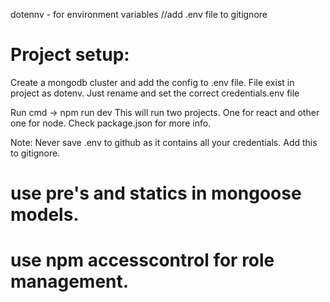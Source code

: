 dotennv - for environment variables //add .env file to gitignore

# Project setup:
Create a mongodb cluster and add the config to .env file.
File exist in project as dotenv. Just rename and set the correct credentials.env file

Run cmd -> npm run dev
This will run two projects. One for react and other one for node.
Check package.json for more info.

Note: Never save .env to github as it contains all your credentials. Add this to gitignore.

# use pre's and statics in mongoose models.

# use npm accesscontrol for role management.